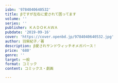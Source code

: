 ```yaml
---
isbn: '9784040640532'
title: βですが左右に愛されて困ってます
volume: ''
series: ''
publisher: ＫＡＤＯＫＡＷＡ
pubdate: '2019-09-16'
cover: 'https://cover.openbd.jp/9784040640532.jpg'
author: 羽柴紀子／著
description: β愛されサンドウィッチオメガバース！
price: '680'
genre: ''
target: 一般
format: コミック
content: コミックス・劇画

---
```

